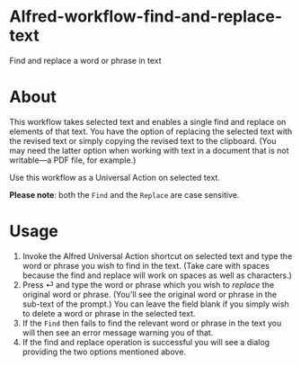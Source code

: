 # Alfred-workflow-find-and-replace-text
Find and replace a word or phrase in text
# About

This workflow takes selected text and enables a single find and replace on elements of that text. You have the option of replacing the selected text with the revised text or simply copying the revised text to the clipboard. (You may need the latter option when working with text in a document that is not writable—a PDF file, for example.)

Use this workflow as a Universal Action on selected text.

**Please note**: both the `Find` and the `Replace` are case sensitive.

# Usage

1. Invoke the Alfred Universal Action shortcut on selected text and type the word or phrase you wish to find in the text. (Take care with spaces because the find and replace will work on spaces as well as characters.)
2. Press ⏎ and type the word or phrase which you wish to *replace* the original word or phrase. (You'll see the original word or phrase in the sub-text of the prompt.) You can leave the field blank if you simply wish to delete a word or phrase in the selected text.
3. If the `Find` then fails to find the relevant word or phrase in the text you will then see an error message warning you of that.  
4. If the find and replace operation is successful you will see a dialog providing the two options mentioned above.
